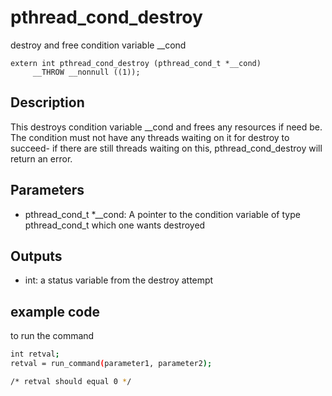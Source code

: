 # pthread_cond_destroy 
destroy and free condition variable __cond

```
extern int pthread_cond_destroy (pthread_cond_t *__cond)
     __THROW __nonnull ((1));
```

## Description
This destroys condition variable __cond and frees any resources if need be. The condition must not have any threads waiting on it for destroy to succeed- if there are still threads waiting on this, pthread_cond_destroy will return an error.

## Parameters
* pthread_cond_t *__cond: A pointer to the condition variable of type pthread_cond_t which one wants destroyed

## Outputs
* int: a status variable from the destroy attempt 

## example code
to run the command

```bash
int retval;
retval = run_command(parameter1, parameter2);

/* retval should equal 0 */

```


